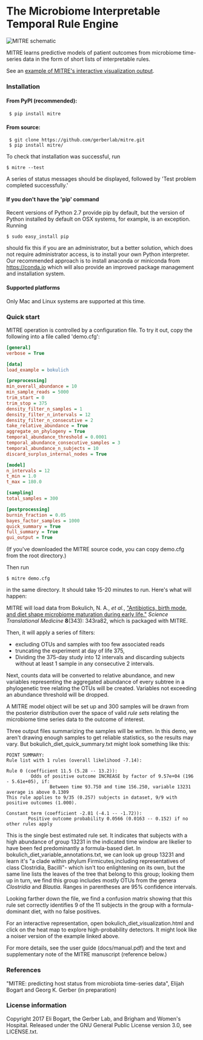# The Microbiome Interpretable Temporal Rule Engine

![MITRE schematic](http://elibogart.net/schematic.png "MITRE schematic")

MITRE learns predictive models of patient outcomes from microbiome
time-series data in the form of short lists of interpretable rules.

See an [example of MITRE's interactive visualization output](http://elibogart.net/mitre_example.html).

### Installation

#### From PyPI (recommended):
     $ pip install mitre

#### From source:
     $ git clone https://github.com/gerberlab/mitre.git
     $ pip install mitre/

To check that installation was successful, run 

    $ mitre --test

A series of status messages should be displayed, followed by 'Test problem completed successfully.' 

#### If you don't have the 'pip' command

Recent versions of Python 2.7 provide pip by default, but the version
of Python installed by default on OSX systems, for example, is an
exception. Running 
	 
    $ sudo easy_install pip

should fix this if you are an administrator, but a better solution,
which does not require administrator access, is to install your own
Python interpreter. Our recommended approach is to install anaconda or
miniconda from https://conda.io which will also provide an improved
package management and installation system.

#### Supported platforms

Only Mac and Linux systems are supported at this time.

### Quick start

MITRE operation is controlled by a configuration file. To try it out, 
copy the following into a file called 'demo.cfg':

```INI
[general]
verbose = True

[data]
load_example = bokulich

[preprocessing]
min_overall_abundance = 10
min_sample_reads = 5000
trim_start = 0
trim_stop = 375
density_filter_n_samples = 1
density_filter_n_intervals = 12
density_filter_n_consecutive = 2
take_relative_abundance = True
aggregate_on_phylogeny = True
temporal_abundance_threshold = 0.0001
temporal_abundance_consecutive_samples = 3
temporal_abundance_n_subjects = 10
discard_surplus_internal_nodes = True

[model]
n_intervals = 12
t_min = 1.0
t_max = 180.0

[sampling]
total_samples = 300

[postprocessing]
burnin_fraction = 0.05
bayes_factor_samples = 1000
quick_summary = True
full_summary = True
gui_output = True
```

(If you've downloaded the MITRE source code, you can copy demo.cfg
from the root directory.)

Then run 

    $ mitre demo.cfg

in the same directory. It should take 15-20 minutes to run. Here's what will happen:

MITRE will load data from Bokulich, N. A., *et al.*, ["Antibiotics,
birth mode, and diet shape microbiome maturation during early
life."](http://doi.org/10.1126/scitranslmed.aad7121) *Science
Translational Medicine* **8**(343): 343ra82, which is packaged with
MITRE.

Then, it will apply a series of filters: 

- excluding OTUs and samples with too few associated reads
- truncating the experiment at day of life 375,
- Dividing the 375-day study into 12 intervals and discarding subjects without at least 1 sample in any consecutive 2 intervals.

Next, counts data will be converted to relative abundance, 
and new variables representing the aggregated abundance of 
every subtree in a phylogenetic tree relating the OTUs will be created.
Variables not exceeding an abundance threshold will be dropped. 

A MITRE model object will be set up and 300 samples will be drawn from the posterior
distribution over the space of valid *rule sets* relating the microbiome time series data to
the outcome of interest.

Three output files summarizing the samples will be written.  In this
demo, we aren't drawing enough samples to get reliable statistics, so
the results may vary. But bokulich_diet_quick_summary.txt might look something like this:

```
POINT SUMMARY:
Rule list with 1 rules (overall likelihood -7.14):

Rule 0 (coefficient 11.5 (5.28 -- 13.2)):
         Odds of positive outcome INCREASE by factor of 9.57e+04 (196 - 5.61e+05), if:
                Between time 93.750 and time 156.250, variable 13231 average is above 0.1309
This rule applies to 9/35 (0.257) subjects in dataset, 9/9 with positive outcomes (1.000).

Constant term (coefficient -2.81 (-4.1 -- -1.72)):
        Positive outcome probability 0.0566 (0.0163 -- 0.152) if no other rules apply
```

This is the single best estimated rule set. It indicates that subjects
with a high abundance of group 13231 in the indicated time window are
likelier to have been fed predominantly a formula-based diet.  In
bokulich_diet_variable_annotations.txt, we can look up group 13231 and
learn it's "a clade within phylum Firmicutes,including representatives
of class Clostridia, Bacilli"- which isn't too enlightening on its
own, but the same line lists the leaves of the tree that belong to
this group; looking them up in turn, we find this group includes
mostly OTUs from the genera *Clostridia* and *Blautia*. Ranges in parentheses
are 95% confidence intervals.

Looking farther down the file, we find a confusion matrix showing that
this rule set correctly identifies 9 of the 11 subjects in the group
with a formula-dominant diet, with no false positives.

For an interactive representation, open bokulich_diet_visualization.html and click on the
heat map to explore high-probability detectors. It might
look like a noiser version of the example linked above.

For more details, see the user guide (docs/manual.pdf) and the text
and supplementary note of the MITRE manuscript (reference below.)

### References

"MITRE: predicting host status from microbiota time-series data", Elijah Bogart and Georg K. Gerber (in preparation)

### License information

Copyright 2017 Eli Bogart, the Gerber Lab, and Brigham and Women's Hospital.
Released under the GNU General Public License version 3.0, see LICENSE.txt. 





